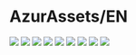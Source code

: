 # AzurAssets/EN
![](https://img.shields.io/badge/EN-8.2.383-blue?style=flat-square)
![](https://img.shields.io/badge/CV-596-blue?style=flat-square)
![](https://img.shields.io/badge/L2D-661-blue?style=flat-square)
![](https://img.shields.io/badge/PIC-22-blue?style=flat-square)
![](https://img.shields.io/badge/BGM-22-blue?style=flat-square)
![](https://img.shields.io/badge/CIPHER-50-blue?style=flat-square)
![](https://img.shields.io/badge/MANGA-71-blue?style=flat-square)
![](https://img.shields.io/badge/PAINTING-243-blue?style=flat-square)
![](https://img.shields.io/badge/DORM-82-blue?style=flat-square)